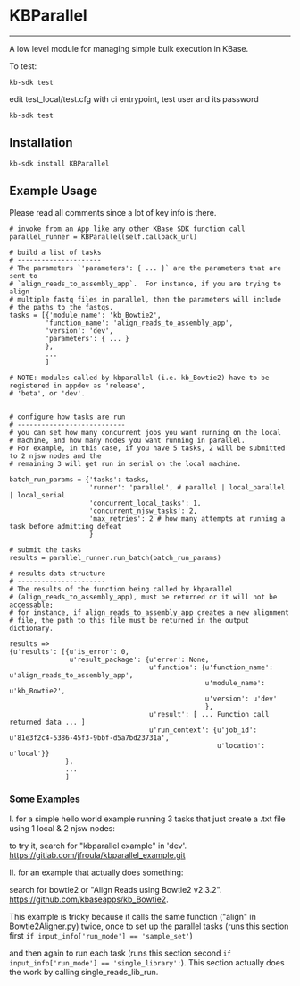 # KBParallel
---
A low level module for managing simple bulk execution in KBase.


To test:
```
kb-sdk test 
```

edit test_local/test.cfg with ci entrypoint, test user and its password

```
kb-sdk test
```

## Installation

```
kb-sdk install KBParallel
```


## Example Usage
Please read all comments since a lot of key info is there.  

```
# invoke from an App like any other KBase SDK function call
parallel_runner = KBParallel(self.callback_url)

# build a list of tasks
# ---------------------
# The parameters `'parameters': { ... }` are the parameters that are sent to 
# `align_reads_to_assembly_app`.  For instance, if you are trying to align 
# multiple fastq files in parallel, then the parameters will include 
# the paths to the fastqs.
tasks = [{'module_name': 'kb_Bowtie2',
         'function_name': 'align_reads_to_assembly_app',
         'version': 'dev',
         'parameters': { ... }
         },
         ...
         ]

# NOTE: modules called by kbparallel (i.e. kb_Bowtie2) have to be registered in appdev as 'release', 
# 'beta', or 'dev'.


# configure how tasks are run
# ---------------------------
# you can set how many concurrent jobs you want running on the local 
# machine, and how many nodes you want running in parallel.
# For example, in this case, if you have 5 tasks, 2 will be submitted to 2 njsw nodes and the
# remaining 3 will get run in serial on the local machine. 

batch_run_params = {'tasks': tasks,
                    'runner': 'parallel', # parallel | local_parallel | local_serial
                    'concurrent_local_tasks': 1,
                    'concurrent_njsw_tasks': 2,
                    'max_retries': 2 # how many attempts at running a task before admitting defeat
                    }

# submit the tasks
results = parallel_runner.run_batch(batch_run_params)
```


```
# results data structure
# ----------------------
# The results of the function being called by kbparallel 
# (align_reads_to_assembly_app), must be returned or it will not be accessable; 
# for instance, if align_reads_to_assembly_app creates a new alignment 
# file, the path to this file must be returned in the output dictionary. 

results =>
{u'results': [{u'is_error': 0,
               u'result_package': {u'error': None,
                                   u'function': {u'function_name': u'align_reads_to_assembly_app',
                                                 u'module_name': u'kb_Bowtie2',
                                                 u'version': u'dev'
                                                 },
                                   u'result': [ ... Function call returned data ... ]
                                   u'run_context': {u'job_id': u'81e3f2c4-5386-45f3-9bbf-d5a7bd23731a',
                                                    u'location': u'local'}}
              },
              ...
              ]

```

### Some Examples
I.
for a simple hello world example running 3 tasks that just create a .txt file using 1 local & 2 njsw nodes:  

to try it, search for "kbparallel example" in 'dev'.  https://gitlab.com/jfroula/kbparallel_example.git

II.
for an example that actually does something:  

search for bowtie2 or "Align Reads using Bowtie2 v2.3.2".  https://github.com/kbaseapps/kb_Bowtie2. 

This example is tricky because it calls the same function ("align" in Bowtie2Aligner.py) twice, once to set up the parallel tasks (runs this section first `if input_info['run_mode'] == 'sample_set'`)  

and then again to run each task (runs this section second `if input_info['run_mode'] == 'single_library':`).  This section actually does the work by calling single\_reads\_lib\_run.  
